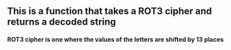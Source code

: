 ## This is a function that takes a ROT3 cipher and returns a decoded string
#### ROT3 cipher is one where the values of the letters are shifted by 13 places
